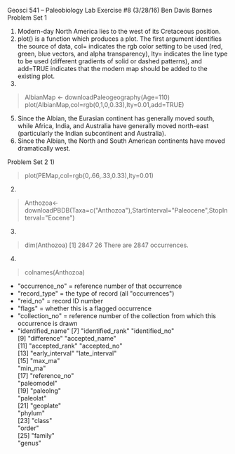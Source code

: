 Geosci 541 – Paleobiology
Lab Exercise #8 (3/28/16)
Ben Davis Barnes
Problem Set 1

1) Modern-day North America lies to the west of its Cretaceous position.
2) plot() is a function which produces a plot. The first argument identifies the source of data, col= indicates the rgb color setting to be used (red, green, blue vectors, and alpha transparency), lty= indicates the line type to be used (different gradients of solid or dashed patterns), and add=TRUE indicates that the modern map should be added to the existing plot.
4)
> AlbianMap <- downloadPaleogeography(Age=110)
> plot(AlbianMap,col=rgb(0,1,0,0.33),lty=0.01,add=TRUE)

5) Since the Albian, the Eurasian continent has generally moved south, while Africa, India, and Australia have generally moved north-east (particularly the Indian subcontinent and Australia).
6) Since the Albian, the North and South American continents have moved dramatically west.

Problem Set 2
1)
> plot(PEMap,col=rgb(0,.66,.33,0.33),lty=0.01)
2)
> Anthozoa<-downloadPBDB(Taxa=c("Anthozoa"),StartInterval="Paleocene",StopInterval="Eocene")
3)
> dim(Anthozoa)
[1] 2847   26
There are 2847 occurrences.
4)
> colnames(Anthozoa)
 + "occurrence_no" = reference number of that occurrence
 + "record_type" = the type of record (all "occurrences")
 + "reid_no" = record ID number
 + "flags" = whether this is a flagged occurrence      
 + "collection_no" = reference number of the collection from which this occurrence is drawn
 + "identified_name"
 [7] "identified_rank"
 "identified_no"  
 [9] "difference"
 "accepted_name"  
[11] "accepted_rank"
"accepted_no"    
[13] "early_interval"
"late_interval"  
[15] "max_ma"          
"min_ma"         
[17] "reference_no"    
"paleomodel"     
[19] "paleolng"        
"paleolat"       
[21] "geoplate"        
"phylum"         
[23] "class"           
"order"          
[25] "family"          
"genus" 
